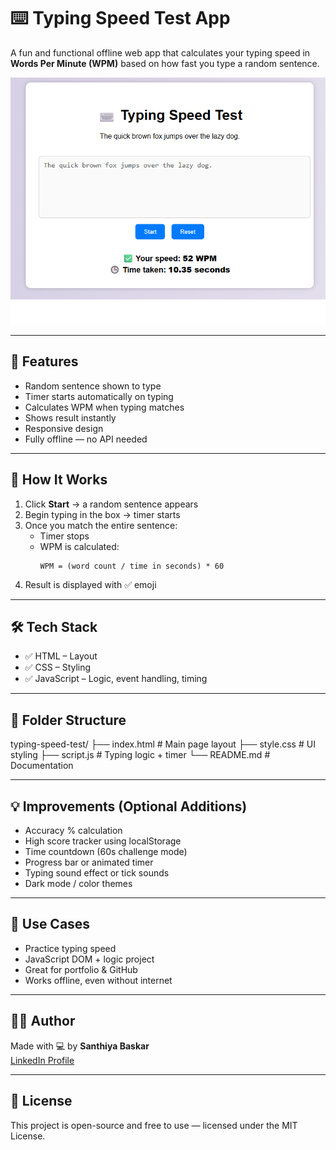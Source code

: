 # ⌨️ Typing Speed Test App

A fun and functional offline web app that calculates your typing speed in **Words Per Minute (WPM)** based on how fast you type a random sentence.

![Typing Speed Preview](typing-speed-test.png)

---

## 🚀 Features

- Random sentence shown to type
- Timer starts automatically on typing
- Calculates WPM when typing matches
- Shows result instantly
- Responsive design
- Fully offline — no API needed

---

## 🧠 How It Works

1. Click **Start** → a random sentence appears
2. Begin typing in the box → timer starts
3. Once you match the entire sentence:
   - Timer stops
   - WPM is calculated:
     ```
     WPM = (word count / time in seconds) * 60
     ```
4. Result is displayed with ✅ emoji

---

## 🛠 Tech Stack

- ✅ HTML – Layout
- ✅ CSS – Styling
- ✅ JavaScript – Logic, event handling, timing

---

## 📁 Folder Structure

typing-speed-test/
├── index.html # Main page layout
├── style.css # UI styling
├── script.js # Typing logic + timer
└── README.md # Documentation


---

## 💡 Improvements (Optional Additions)

- Accuracy % calculation  
- High score tracker using localStorage  
- Time countdown (60s challenge mode)  
- Progress bar or animated timer  
- Typing sound effect or tick sounds  
- Dark mode / color themes

---

## 📌 Use Cases

- Practice typing speed  
- JavaScript DOM + logic project  
- Great for portfolio & GitHub  
- Works offline, even without internet

---

## 🧑‍💻 Author

Made with 💻 by **Santhiya Baskar**  
[LinkedIn Profile](https://www.linkedin.com/in/santhiya-baskar-675a85258)

---

## 📃 License

This project is open-source and free to use — licensed under the MIT License.
